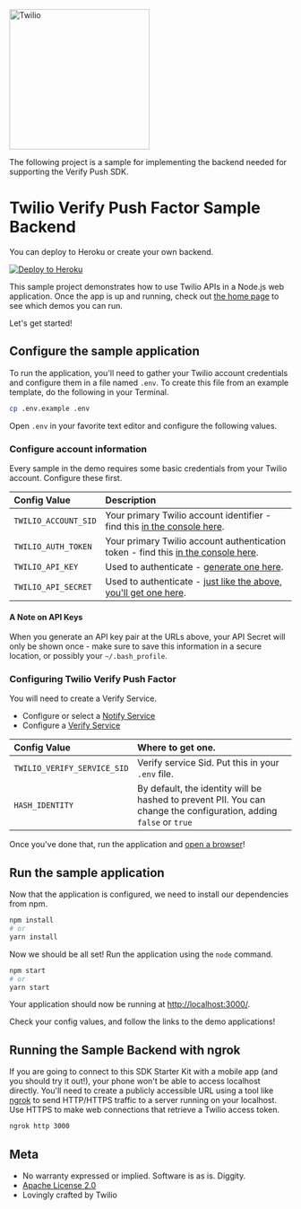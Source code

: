<a href="https://www.twilio.com">
  <img src="https://static0.twilio.com/marketing/bundles/marketing/img/logos/wordmark-red.svg" alt="Twilio" width="250" />
</a>

The following project is a sample for implementing the backend needed for supporting the Verify Push SDK.

# Twilio Verify Push Factor Sample Backend

You can deploy to Heroku or create your own backend.

[![Deploy to Heroku](https://www.herokucdn.com/deploy/button.svg)](https://heroku.com/deploy?template=https://github.com/twilio/verify-push-sample-backend)

This sample project demonstrates how to use Twilio APIs in a Node.js web
application. Once the app is up and running, check out [the home page](http://localhost:3000)
to see which demos you can run.

Let's get started!

## Configure the sample application

To run the application, you'll need to gather your Twilio account credentials and configure them
in a file named `.env`. To create this file from an example template, do the following in your
Terminal.

```bash
cp .env.example .env
```

Open `.env` in your favorite text editor and configure the following values.

### Configure account information

Every sample in the demo requires some basic credentials from your Twilio account. Configure these first.

| Config Value         | Description                                                                                                           |
| :------------------- | :-------------------------------------------------------------------------------------------------------------------- |
| `TWILIO_ACCOUNT_SID` | Your primary Twilio account identifier - find this [in the console here](https://www.twilio.com/console).             |
| `TWILIO_AUTH_TOKEN`  | Your primary Twilio account authentication token - find this [in the console here](https://www.twilio.com/console).   |
| `TWILIO_API_KEY`     | Used to authenticate - [generate one here](https://www.twilio.com/console/dev-tools/api-keys).                        |
| `TWILIO_API_SECRET`  | Used to authenticate - [just like the above, you'll get one here](https://www.twilio.com/console/dev-tools/api-keys). |

#### A Note on API Keys

When you generate an API key pair at the URLs above, your API Secret will only be shown once -
make sure to save this information in a secure location, or possibly your `~/.bash_profile`.

### Configuring Twilio Verify Push Factor

You will need to create a Verify Service.

* Configure or select a [Notify Service](https://www.twilio.com/docs/verify/quickstarts/push-android#configure-or-select-a-notify-service) 
* Configure a [Verify Service](https://www.twilio.com/docs/verify/quickstarts/push-android#configure-a-verify-service)

| Config Value                | Where to get one.                                                                                                      |
| :-------------------------- | :--------------------------------------------------------------------------------------------------------------------- |
| `TWILIO_VERIFY_SERVICE_SID` | Verify service Sid. Put this in your `.env` file. |
| `HASH_IDENTITY` | By default, the identity will be hashed to prevent PII. You can change the configuration, adding `false` or `true` |

Once you've done that, run the application and [open a browser](localhost:3000/)!

## Run the sample application

Now that the application is configured, we need to install our dependencies from npm.

```bash
npm install
# or
yarn install
```

Now we should be all set! Run the application using the `node` command.

```bash
npm start
# or
yarn start
```

Your application should now be running at [http://localhost:3000/](http://localhost:3000/).

Check your config values, and follow the links to the demo applications!

## Running the Sample Backend with ngrok

If you are going to connect to this SDK Starter Kit with a mobile app (and you should try it out!), your phone won't be able to access localhost directly. You'll need to create a publicly accessible URL using a tool like [ngrok](https://ngrok.com/) to send HTTP/HTTPS traffic to a server running on your localhost. Use HTTPS to make web connections that retrieve a Twilio access token.

```bash
ngrok http 3000
```

## Meta

- No warranty expressed or implied. Software is as is. Diggity.
- [Apache License 2.0](LICENSE)
- Lovingly crafted by Twilio
